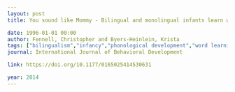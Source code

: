 ```yaml
---
layout: post
title: You sound like Mommy - Bilingual and monolingual infants learn words best from speakers typical of their language environments

date: 1996-01-01 00:00
author: Fennell, Christopher and Byers-Heinlein, Krista
tags: ["bilingualism","infancy","phonological development","word learning"]
journal: International Journal of Behavioral Development

link: https://doi.org/10.1177/0165025414530631

year: 2014
---
```



